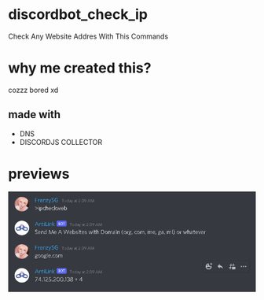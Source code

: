 # discordbot_check_ip
Check Any Website Addres With This Commands

# why me created this?
cozzz bored xd

## made with
- DNS
- DISCORDJS COLLECTOR

# previews
<p align="center">
<img src="./assets/Screenshot (164).png"/>
<a align="center">
